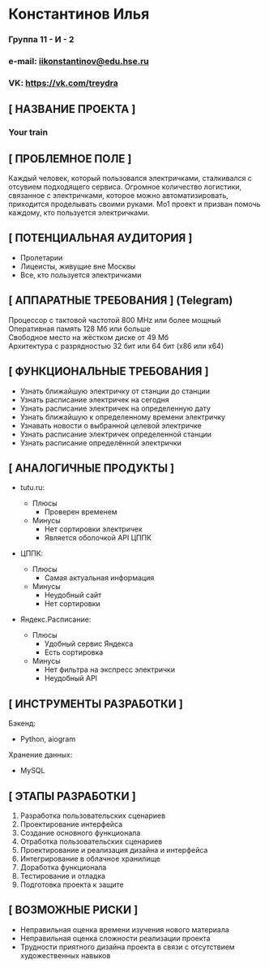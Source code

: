 # Константинов Илья

### Группа 11 - И - 2
### e-mail: iikonstantinov@edu.hse.ru
### VK: <https://vk.com/treydra>

## **[ НАЗВАНИЕ ПРОЕКТА ]**

### **Your train**

## **[ ПРОБЛЕМНОЕ ПОЛЕ ]**

Каждый человек, который пользовался электричками, сталкивался с отсувием подходящего сервиса. Огромное количество логистики, связанное с электричками, которое можно автоматизировать, приходится проделывать своими руками. Мо1 проект и призван помочь каждому, кто пользуется электричками.

## **[ ПОТЕНЦИАЛЬНАЯ АУДИТОРИЯ ]**

- Пролетарии
- Лицеисты, живущие вне Москвы
- Все, кто пользуется электричками

## **[ АППАРАТНЫЕ ТРЕБОВАНИЯ ]** (Telegram)

Процессор с тактовой частотой 800 MHz или более мощный \
Оперативная память 128 Мб или больше \
Свободное место на жёстком диске от 49 Мб  
Архитектура с разрядностью 32 бит или 64 бит (x86 или x64)

## **[ ФУНКЦИОНАЛЬНЫЕ ТРЕБОВАНИЯ ]**

- Узнать ближайшую электричку от станции до станции
- Узнать расписание электричек на сегодня
- Узнать расписание электричек на определенную дату
- Узнать ближайшую к определенному времени электричку
- Узнавать новости о выбранной целевой электричке
- Узнать расписание электричек определенной станции
- Узнать расписание определённой электрички 

## **[ АНАЛОГИЧНЫЕ ПРОДУКТЫ ]**

- tutu.ru:
    - Плюсы
        - Проверен временем
    - Минусы
        - Нет сортировки электричек
        - Является оболочкой API ЦППК

- ЦППК:
    - Плюсы
        - Самая актуальная информация
    - Минусы
        - Неудобный сайт
        - Нет сортировки

- Яндекс.Расписание:
    - Плюсы
        - Удобный сервис Яндекса
        - Есть сортировка
    - Минусы
        - Нет фильтра на экспресс электрички
        - Неудобный API 

## **[ ИНСТРУМЕНТЫ РАЗРАБОТКИ ]**

Бэкенд:
 * Python, aiogram

Хранение данных:
 * MySQL

## **[ ЭТАПЫ РАЗРАБОТКИ ]**

  1. Разработка пользовательских сценариев
  2. Проектирование интерфейса
  3. Создание основного функционала
  4. Отработка пользовательских сценариев
  5. Проектирование и реализация дизайна и интерфейса
  6. Интегрирование в облачное хранилище
  7. Доработка функционала
  8. Тестирование и отладка
  9. Подготовка проекта к защите

## **[ ВОЗМОЖНЫЕ РИСКИ ]**

- Неправильная оценка времени изучения нового материала
- Неправильная оценка сложности реализации проекта
- Трудности приятного дизайна проекта в связи с отсутствием художественных навыков
  
